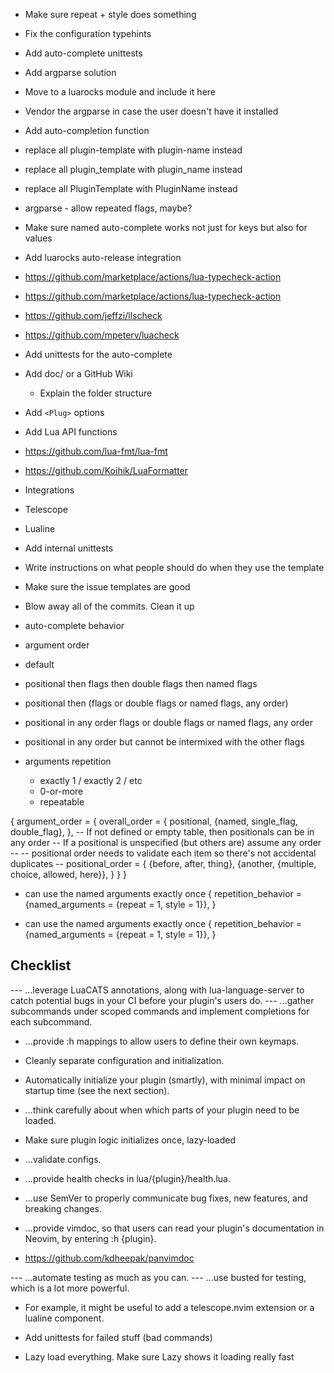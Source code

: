 - Make sure repeat + style does something

- Fix the configuration typehints


- Add auto-complete unittests


- Add argparse solution
 - Move to a luarocks module and include it here
  - Vendor the argparse in case the user doesn't have it installed
- Add auto-completion function


- replace all plugin-template with plugin-name instead
- replace all plugin_template with plugin_name instead
- replace all PluginTemplate with PluginName instead

- argparse - allow repeated flags, maybe?
- Make sure named auto-complete works not just for keys but also for values

- Add luarocks auto-release integration

- https://github.com/marketplace/actions/lua-typecheck-action
- https://github.com/marketplace/actions/lua-typecheck-action
- https://github.com/jeffzi/llscheck
- https://github.com/mpeterv/luacheck

- Add unittests for the auto-complete


- Add doc/ or a GitHub Wiki
    - Explain the folder structure


- Add `<Plug>` options
- Add Lua API functions

- https://github.com/lua-fmt/lua-fmt
- https://github.com/Koihik/LuaFormatter

- Integrations
 - Telescope
 - Lualine

- Add internal unittests

- Write instructions on what people should do when they use the template
- Make sure the issue templates are good

- Blow away all of the commits. Clean it up

- auto-complete behavior
 - argument order
  - default
   - positional then flags then double flags then named flags
   - positional then (flags or double flags or named flags, any order)
   - positional in any order flags or double flags or named flags, any order
   - positional in any order but cannot be intermixed with the other flags
 - arguments repetition
   - exactly 1 / exactly 2 / etc
   - 0-or-more
   - repeatable


{
  argument_order = {
    overall_order = {
      positional,
      {named, single_flag, double_flag},
    },
    -- If not defined or empty table, then positionals can be in any order
    -- If a positional is unspecified (but others are) assume any order
    --
    -- positional order needs to validate each item so there's not accidental duplicates
    --
    positional_order = {
      {before, after, thing},
      {another, {multiple, choice, allowed, here}},
    }
  }
}

- can use the named arguments exactly once
{
  repetition_behavior = {named_arguments = {repeat = 1, style = 1}},
}


- can use the named arguments exactly once
{
  repetition_behavior = {named_arguments = {repeat = 1, style = 1}},
}

## Checklist

--- ...leverage LuaCATS annotations, along with lua-language-server to catch potential bugs in your CI before your plugin's users do.
--- ...gather subcommands under scoped commands and implement completions for each subcommand.

- ...provide :h <Plug> mappings to allow users to define their own keymaps.


- Cleanly separate configuration and initialization.
- Automatically initialize your plugin (smartly), with minimal impact on startup time (see the next section).

- ...think carefully about when which parts of your plugin need to be loaded.
 - Make sure plugin logic initializes once, lazy-loaded
- ...validate configs.

- ...provide health checks in lua/{plugin}/health.lua.

- ...use SemVer to properly communicate bug fixes, new features, and breaking changes.

- ...provide vimdoc, so that users can read your plugin's documentation in Neovim, by entering :h {plugin}.
 - https://github.com/kdheepak/panvimdoc

--- ...automate testing as much as you can.
--- ...use busted for testing, which is a lot more powerful.

- For example, it might be useful to add a telescope.nvim extension or a lualine component.

- Add unittests for failed stuff (bad commands)
- Lazy load everything. Make sure Lazy shows it loading really fast
